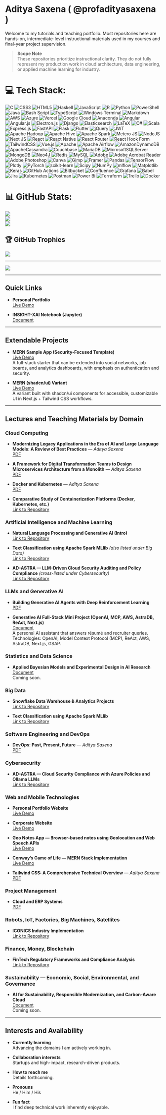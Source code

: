 # Aditya Saxena ( @profadityasaxena )

Welcome to my tutorials and teaching portfolio. Most repositories here are hands-on, intermediate-level instructional materials used in my courses and final-year project supervision.

> **Scope Note**  
> These repositories prioritize instructional clarity. They do not fully represent my production work in cloud architecture, data engineering, or applied machine learning for industry.


# 💻 Tech Stack:
![C](https://img.shields.io/badge/c-%2300599C.svg?style=for-the-badge&logo=c&logoColor=white) ![CSS3](https://img.shields.io/badge/css3-%231572B6.svg?style=for-the-badge&logo=css3&logoColor=white) ![HTML5](https://img.shields.io/badge/html5-%23E34F26.svg?style=for-the-badge&logo=html5&logoColor=white) ![Haskell](https://img.shields.io/badge/Haskell-5e5086?style=for-the-badge&logo=haskell&logoColor=white) ![JavaScript](https://img.shields.io/badge/javascript-%23323330.svg?style=for-the-badge&logo=javascript&logoColor=%23F7DF1E) ![R](https://img.shields.io/badge/r-%23276DC3.svg?style=for-the-badge&logo=r&logoColor=white) ![Python](https://img.shields.io/badge/python-3670A0?style=for-the-badge&logo=python&logoColor=ffdd54) ![PowerShell](https://img.shields.io/badge/PowerShell-%235391FE.svg?style=for-the-badge&logo=powershell&logoColor=white) ![Java](https://img.shields.io/badge/java-%23ED8B00.svg?style=for-the-badge&logo=openjdk&logoColor=white) ![Bash Script](https://img.shields.io/badge/bash_script-%23121011.svg?style=for-the-badge&logo=gnu-bash&logoColor=white) ![TypeScript](https://img.shields.io/badge/typescript-%23007ACC.svg?style=for-the-badge&logo=typescript&logoColor=white) ![Windows Terminal](https://img.shields.io/badge/Windows%20Terminal-%234D4D4D.svg?style=for-the-badge&logo=windows-terminal&logoColor=white) ![Markdown](https://img.shields.io/badge/markdown-%23000000.svg?style=for-the-badge&logo=markdown&logoColor=white) ![AWS](https://img.shields.io/badge/AWS-%23FF9900.svg?style=for-the-badge&logo=amazon-aws&logoColor=white) ![Azure](https://img.shields.io/badge/azure-%230072C6.svg?style=for-the-badge&logo=microsoftazure&logoColor=white) ![Vercel](https://img.shields.io/badge/vercel-%23000000.svg?style=for-the-badge&logo=vercel&logoColor=white) ![Google Cloud](https://img.shields.io/badge/GoogleCloud-%234285F4.svg?style=for-the-badge&logo=google-cloud&logoColor=white) ![Anaconda](https://img.shields.io/badge/Anaconda-%2344A833.svg?style=for-the-badge&logo=anaconda&logoColor=white) ![Angular](https://img.shields.io/badge/angular-%23DD0031.svg?style=for-the-badge&logo=angular&logoColor=white) ![Angular.js](https://img.shields.io/badge/angular.js-%23E23237.svg?style=for-the-badge&logo=angularjs&logoColor=white) ![Electron.js](https://img.shields.io/badge/Electron-191970?style=for-the-badge&logo=Electron&logoColor=white) ![Django](https://img.shields.io/badge/django-%23092E20.svg?style=for-the-badge&logo=django&logoColor=white) ![Elasticsearch](https://img.shields.io/badge/elasticsearch-%230377CC.svg?style=for-the-badge&logo=elasticsearch&logoColor=white) ![LaTeX](https://img.shields.io/badge/latex-%23008080.svg?style=for-the-badge&logo=latex&logoColor=white) ![C#](https://img.shields.io/badge/c%23-%23239120.svg?style=for-the-badge&logo=csharp&logoColor=white) ![Scala](https://img.shields.io/badge/scala-%23DC322F.svg?style=for-the-badge&logo=scala&logoColor=white) ![Express.js](https://img.shields.io/badge/express.js-%23404d59.svg?style=for-the-badge&logo=express&logoColor=%2361DAFB) ![FastAPI](https://img.shields.io/badge/FastAPI-005571?style=for-the-badge&logo=fastapi) ![Flask](https://img.shields.io/badge/flask-%23000.svg?style=for-the-badge&logo=flask&logoColor=white) ![Flutter](https://img.shields.io/badge/Flutter-%2302569B.svg?style=for-the-badge&logo=Flutter&logoColor=white) ![jQuery](https://img.shields.io/badge/jquery-%230769AD.svg?style=for-the-badge&logo=jquery&logoColor=white) ![JWT](https://img.shields.io/badge/JWT-black?style=for-the-badge&logo=JSON%20web%20tokens) ![Apache Hadoop](https://img.shields.io/badge/Apache%20Hadoop-66CCFF?style=for-the-badge&logo=apachehadoop&logoColor=black) ![Apache Hive](https://img.shields.io/badge/Apache%20Hive-FDEE21?style=for-the-badge&logo=apachehive&logoColor=black) ![Apache Spark](https://img.shields.io/badge/Apache%20Spark-FDEE21?style=for-the-badge&logo=apachespark&logoColor=black) ![Metero JS](https://img.shields.io/badge/meteorjs-%23d74c4c.svg?style=for-the-badge&logo=meteor&logoColor=white) ![NodeJS](https://img.shields.io/badge/node.js-6DA55F?style=for-the-badge&logo=node.js&logoColor=white) ![Next JS](https://img.shields.io/badge/Next-black?style=for-the-badge&logo=next.js&logoColor=white) ![React](https://img.shields.io/badge/react-%2320232a.svg?style=for-the-badge&logo=react&logoColor=%2361DAFB) ![React Native](https://img.shields.io/badge/react_native-%2320232a.svg?style=for-the-badge&logo=react&logoColor=%2361DAFB) ![React Router](https://img.shields.io/badge/React_Router-CA4245?style=for-the-badge&logo=react-router&logoColor=white) ![React Hook Form](https://img.shields.io/badge/React%20Hook%20Form-%23EC5990.svg?style=for-the-badge&logo=reacthookform&logoColor=white) ![TailwindCSS](https://img.shields.io/badge/tailwindcss-%2338B2AC.svg?style=for-the-badge&logo=tailwind-css&logoColor=white) ![Vue.js](https://img.shields.io/badge/vue.js-%2335495e.svg?style=for-the-badge&logo=vuedotjs&logoColor=%234FC08D) ![Apache](https://img.shields.io/badge/apache-%23D42029.svg?style=for-the-badge&logo=apache&logoColor=white) ![Apache Airflow](https://img.shields.io/badge/Apache%20Airflow-017CEE?style=for-the-badge&logo=Apache%20Airflow&logoColor=white) ![AmazonDynamoDB](https://img.shields.io/badge/Amazon%20DynamoDB-4053D6?style=for-the-badge&logo=Amazon%20DynamoDB&logoColor=white) ![ApacheCassandra](https://img.shields.io/badge/cassandra-%231287B1.svg?style=for-the-badge&logo=apache-cassandra&logoColor=white) ![Couchbase](https://img.shields.io/badge/Couchbase-EA2328?style=for-the-badge&logo=couchbase&logoColor=white) ![MariaDB](https://img.shields.io/badge/MariaDB-003545?style=for-the-badge&logo=mariadb&logoColor=white) ![MicrosoftSQLServer](https://img.shields.io/badge/Microsoft%20SQL%20Server-CC2927?style=for-the-badge&logo=microsoft%20sql%20server&logoColor=white) ![MongoDB](https://img.shields.io/badge/MongoDB-%234ea94b.svg?style=for-the-badge&logo=mongodb&logoColor=white) ![Neo4J](https://img.shields.io/badge/Neo4j-008CC1?style=for-the-badge&logo=neo4j&logoColor=white) ![Redis](https://img.shields.io/badge/redis-%23DD0031.svg?style=for-the-badge&logo=redis&logoColor=white) ![MySQL](https://img.shields.io/badge/mysql-4479A1.svg?style=for-the-badge&logo=mysql&logoColor=white) ![Adobe](https://img.shields.io/badge/adobe-%23FF0000.svg?style=for-the-badge&logo=adobe&logoColor=white) ![Adobe Acrobat Reader](https://img.shields.io/badge/Adobe%20Acrobat%20Reader-EC1C24.svg?style=for-the-badge&logo=Adobe%20Acrobat%20Reader&logoColor=white) ![Adobe Photoshop](https://img.shields.io/badge/adobe%20photoshop-%2331A8FF.svg?style=for-the-badge&logo=adobe%20photoshop&logoColor=white) ![Canva](https://img.shields.io/badge/Canva-%2300C4CC.svg?style=for-the-badge&logo=Canva&logoColor=white) ![Gimp](https://img.shields.io/badge/Gimp-657D8B?style=for-the-badge&logo=gimp&logoColor=FFFFFF) ![Framer](https://img.shields.io/badge/Framer-black?style=for-the-badge&logo=framer&logoColor=blue) ![Pandas](https://img.shields.io/badge/pandas-%23150458.svg?style=for-the-badge&logo=pandas&logoColor=white) ![TensorFlow](https://img.shields.io/badge/TensorFlow-%23FF6F00.svg?style=for-the-badge&logo=TensorFlow&logoColor=white) ![Plotly](https://img.shields.io/badge/Plotly-%233F4F75.svg?style=for-the-badge&logo=plotly&logoColor=white) ![PyTorch](https://img.shields.io/badge/PyTorch-%23EE4C2C.svg?style=for-the-badge&logo=PyTorch&logoColor=white) ![scikit-learn](https://img.shields.io/badge/scikit--learn-%23F7931E.svg?style=for-the-badge&logo=scikit-learn&logoColor=white) ![Scipy](https://img.shields.io/badge/SciPy-%230C55A5.svg?style=for-the-badge&logo=scipy&logoColor=%white) ![NumPy](https://img.shields.io/badge/numpy-%23013243.svg?style=for-the-badge&logo=numpy&logoColor=white) ![mlflow](https://img.shields.io/badge/mlflow-%23d9ead3.svg?style=for-the-badge&logo=numpy&logoColor=blue) ![Matplotlib](https://img.shields.io/badge/Matplotlib-%23ffffff.svg?style=for-the-badge&logo=Matplotlib&logoColor=black) ![Keras](https://img.shields.io/badge/Keras-%23D00000.svg?style=for-the-badge&logo=Keras&logoColor=white) ![GitHub Actions](https://img.shields.io/badge/github%20actions-%232671E5.svg?style=for-the-badge&logo=githubactions&logoColor=white) ![Bitbucket](https://img.shields.io/badge/bitbucket-%230047B3.svg?style=for-the-badge&logo=bitbucket&logoColor=white) ![Confluence](https://img.shields.io/badge/confluence-%23172BF4.svg?style=for-the-badge&logo=confluence&logoColor=white) ![Grafana](https://img.shields.io/badge/grafana-%23F46800.svg?style=for-the-badge&logo=grafana&logoColor=white) ![Babel](https://img.shields.io/badge/Babel-F9DC3e?style=for-the-badge&logo=babel&logoColor=black) ![Jira](https://img.shields.io/badge/jira-%230A0FFF.svg?style=for-the-badge&logo=jira&logoColor=white) ![Kubernetes](https://img.shields.io/badge/kubernetes-%23326ce5.svg?style=for-the-badge&logo=kubernetes&logoColor=white) ![Postman](https://img.shields.io/badge/Postman-FF6C37?style=for-the-badge&logo=postman&logoColor=white) ![Power Bi](https://img.shields.io/badge/power_bi-F2C811?style=for-the-badge&logo=powerbi&logoColor=black) ![Terraform](https://img.shields.io/badge/terraform-%235835CC.svg?style=for-the-badge&logo=terraform&logoColor=white) ![Trello](https://img.shields.io/badge/Trello-%23026AA7.svg?style=for-the-badge&logo=Trello&logoColor=white) ![Docker](https://img.shields.io/badge/docker-%230db7ed.svg?style=for-the-badge&logo=docker&logoColor=white)
# 📊 GitHub Stats:
![](https://github-readme-stats.vercel.app/api?username=profadityasaxena&theme=dark&hide_border=false&include_all_commits=false&count_private=false)<br/>
![](https://nirzak-streak-stats.vercel.app/?user=profadityasaxena&theme=dark&hide_border=false)<br/>
![](https://github-readme-stats.vercel.app/api/top-langs/?username=profadityasaxena&theme=dark&hide_border=false&include_all_commits=false&count_private=false&layout=compact)

## 🏆 GitHub Trophies
![](https://github-profile-trophy.vercel.app/?username=profadityasaxena&theme=onedark&no-frame=false&no-bg=true&margin-w=4)

---
[![](https://visitcount.itsvg.in/api?id=profadityasaxena&icon=0&color=0)](https://visitcount.itsvg.in)

---

## Quick Links

- **Personal Portfolio**  
  [Live Demo](https://www.adityasaxena.xyz)

- **INSIGHT-XAI Notebook (Jupyter)**  
  [Document](https://github.com/profadityasaxena/Labels-to-Latents/blob/main/implementation.ipynb)

---

## Extendable Projects

- **MERN Sample App (Security-Focused Template)**  
  [Live Demo](https://mern-full-stack-template.vercel.app/)  
  A full-stack starter that can be extended into social networks, job boards, and analytics dashboards, with emphasis on authentication and security.

- **MERN (shadcn/ui) Variant**  
  [Live Demo](https://mern-optimus.vercel.app/)  
  A variant built with shadcn/ui components for accessible, customizable UI in Next.js + Tailwind CSS workflows.

---

## Lectures and Teaching Materials by Domain

### Cloud Computing

- **Modernizing Legacy Applications in the Era of AI and Large Language Models: A Review of Best Practices** — *Aditya Saxena*  
  [PDF](https://github.com/profadityasaxena/Cloud-Legacy-to-Modern/blob/main/Paper.pdf)

- **A Framework for Digital Transformation Teams to Design Microservices Architecture from a Monolith** — *Aditya Saxena*  
  [PDF](https://github.com/profadityasaxena/Cloud-Microservices/blob/main/Microservices.pdf)

- **Docker and Kubernetes** — *Aditya Saxena*  
  [PDF](https://github.com/profadityasaxena/docker_and_kubernetes/blob/main/Docker_and_Kubernetes.pdf)

- **Comparative Study of Containerization Platforms (Docker, Kubernetes, etc.)**  
  [Link to Repository](https://github.com/profadityasaxena/Containerization_Platforms)

### Artificial Intelligence and Machine Learning

- **Natural Language Processing and Generative AI (Intro)**  
  [Link to Repository](https://github.com/profadityasaxena/GenAI_IntroToGenAI)

- **Text Classification using Apache Spark MLlib** *(also listed under Big Data)*  
  [Link to Repository](https://github.com/profadityasaxena/Spark_TextClassificationusingMLlib)

- **AD-ASTRA — LLM-Driven Cloud Security Auditing and Policy Compliance** *(cross-listed under Cybersecurity)*  
  [Link to Repository](https://github.com/profadityasaxena?org=AD-ASTRA-AI-Enabled-Cloud-Compliance&year_list=1)

### LLMs and Generative AI

- **Building Generative AI Agents with Deep Reinforcement Learning**  
  [PDF](https://github.com/profadityasaxena/Building_Generative_AI_Agents_with_Deep_Reinforcement_Learning/blob/main/Building_Generative_AI_Agents_with_Deep_Reinforcement_Learning.pdf)

- **Generative AI Full-Stack Mini Project (OpenAI, MCP, AWS, AstraDB, ReAct, Next.js)**  
  [Document](https://www.linkedin.com/feed/update/urn:li:activity:7332995403006566400/)  
  A personal AI assistant that answers résumé and recruiter queries. Technologies: OpenAI, Model Context Protocol (MCP), ReAct, AWS, AstraDB, Next.js, GSAP.

### Statistics and Data Science

- **Applied Bayesian Models and Experimental Design in AI Research**  
  [Document](#)  
  Coming soon.

### Big Data

- **Snowflake Data Warehouse & Analytics Projects**  
  [Link to Repository](https://github.com/profadityasaxena/Snowflake)

- **Text Classification using Apache Spark MLlib**  
  [Link to Repository](https://github.com/profadityasaxena/Spark_TextClassificationusingMLlib)

### Software Engineering and DevOps

- **DevOps: Past, Present, Future** — *Aditya Saxena*  
  [PDF](https://github.com/profadityasaxena/DevOps---Past-Present-Future/blob/main/DevOps%20-%20Past%2C%20Present%2C%20Future.pdf)

### Cybersecurity

- **AD-ASTRA — Cloud Security Compliance with Azure Policies and Ollama LLMs**  
  [Link to Repository](https://github.com/profadityasaxena?org=AD-ASTRA-AI-Enabled-Cloud-Compliance&year_list=1)

### Web and Mobile Technologies

- **Personal Portfolio Website**  
  [Live Demo](https://www.adityasaxena.xyz)

- **Corporate Website**  
  [Live Demo](https://www.dalisoft.in/)

- **Geo Notes App — Browser-based notes using Geolocation and Web Speech APIs**  
  [Live Demo](https://geo-notes-browser-api-tutorial.vercel.app/)

- **Conway’s Game of Life — MERN Stack Implementation**  
  [Live Demo](https://mern-conways-game-of-life-rn9y.vercel.app/)

- **Tailwind CSS: A Comprehensive Technical Overview** — *Aditya Saxena*  
  [PDF](https://github.com/profadityasaxena/WebDesign_Tailwind/blob/main/TailwindCSS.pdf)

### Project Management

- **Cloud and ERP Systems**  
  [PDF](https://github.com/profadityasaxena/ProjectManagement_Cloud_and_ERP/blob/main/Project_Mangement%20-%20Cloud_and_ERP.pdf)

### Robots, IoT, Factories, Big Machines, Satellites

- **ICONICS Industry Implementation**  
  [Link to Repository](https://github.com/profadityasaxena/ICONICS_Industry)

### Finance, Money, Blockchain

- **FinTech Regulatory Frameworks and Compliance Analysis**  
  [Link to Repository](https://github.com/profadityasaxena/Fintech_RegulatoryFramework)

### Sustainability — Economic, Social, Environmental, and Governance

- **AI for Sustainability, Responsible Modernization, and Carbon-Aware Cloud**  
  [Document](#)  
  Coming soon.

---

## Interests and Availability

- **Currently learning**  
  Advancing the domains I am actively working in.

- **Collaboration interests**  
  Startups and high-impact, research-driven products.

- **How to reach me**  
  Details forthcoming.

- **Pronouns**  
  He / Him / His

- **Fun fact**  
  I find deep technical work inherently enjoyable.

<!---
profadityasaxena/profadityasaxena is a special repository because its README.md (this file) appears on your GitHub profile.
You can click the Preview link to take a look at your changes.
--->


